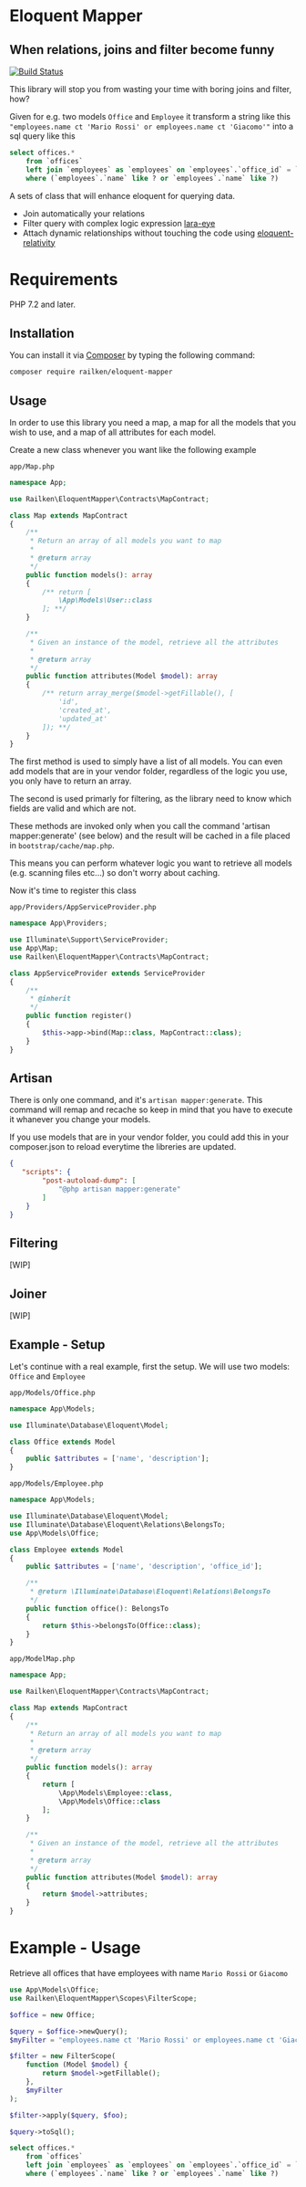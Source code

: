 <h1 align="left">Eloquent Mapper</h1>

<h2 align="left">When relations, joins and filter become funny</h2>

[![Build Status](https://travis-ci.org/railken/eloquent-mapper.svg?branch=master)](https://travis-ci.org/railken/eloquent-mapper)

This library will stop you from wasting your time with boring joins and filter, how?

Given for e.g. two models `Office` and `Employee` it transform a string like this `"employees.name ct 'Mario Rossi' or employees.name ct 'Giacomo'"` into a sql query like this

```sql
select offices.* 
    from `offices` 
    left join `employees` as `employees` on `employees`.`office_id` = `offices`.`id`
    where (`employees`.`name` like ? or `employees`.`name` like ?)
```

A sets of class that will enhance eloquent for querying data.

- Join automatically your relations
- Filter query with complex logic expression [lara-eye](https://github.com/railken/lara-eye)
- Attach dynamic relationships without touching the code using [eloquent-relativity](https://github.com/imanghafoori1/eloquent-relativity)

# Requirements

PHP 7.2 and later.

## Installation

You can install it via [Composer](https://getcomposer.org/) by typing the following command:

```bash
composer require railken/eloquent-mapper
```

## Usage

In order to use this library you need a map, a map for all the models that you wish to use, and a map of all attributes for each model.

Create a new class whenever you want like the following example

`app/Map.php`
```php
namespace App;

use Railken\EloquentMapper\Contracts\MapContract;

class Map extends MapContract
{
    /**
     * Return an array of all models you want to map
     *
     * @return array
     */
    public function models(): array
    {
        /** return [
            \App\Models\User::class
        ]; **/
    }

    /**
     * Given an instance of the model, retrieve all the attributes
     *
     * @return array
     */
    public function attributes(Model $model): array
    {
        /** return array_merge($model->getFillable(), [
            'id',
            'created_at',
            'updated_at'
        ]); **/
    }
}
```

The first method is used to simply have a list of all models. You can even add models that are in your vendor folder, regardless of the logic you use, you only have to return an array.

The second is used primarly for filtering, as the library need to know which fields are valid and which are not.

These methods are invoked only when you call the command 'artisan mapper:generate' (see below) and the result will be cached in a file placed in `bootstrap/cache/map.php`. 

This means you can perform whatever logic you want to retrieve all models (e.g. scanning files etc...) so don't worry about caching.

Now it's time to register this class

`app/Providers/AppServiceProvider.php`

```php
namespace App\Providers;

use Illuminate\Support\ServiceProvider;
use App\Map;
use Railken\EloquentMapper\Contracts\MapContract;

class AppServiceProvider extends ServiceProvider
{
    /**
     * @inherit
     */
    public function register()
    {
        $this->app->bind(Map::class, MapContract::class);
    }
}
```

## Artisan

There is only one command, and it's `artisan mapper:generate`. This command will remap and recache so keep in mind that you have to execute it whanever you change your models.

If you use models that are in your vendor folder, you could add this in your composer.json to reload everytime the libreries are updated.
```json
{
   "scripts": {
        "post-autoload-dump": [
            "@php artisan mapper:generate"
        ]
    }
}
```

## Filtering

[WIP]

## Joiner

[WIP]

## Example - Setup

Let's continue with a real example, first the setup. We will use two models: `Office` and `Employee`

`app/Models/Office.php`
```php
namespace App\Models;

use Illuminate\Database\Eloquent\Model;

class Office extends Model
{
    public $attributes = ['name', 'description'];
}
```

`app/Models/Employee.php`
```php
namespace App\Models;

use Illuminate\Database\Eloquent\Model;
use Illuminate\Database\Eloquent\Relations\BelongsTo;
use App\Models\Office;

class Employee extends Model
{
    public $attributes = ['name', 'description', 'office_id'];

    /**
     * @return \Illuminate\Database\Eloquent\Relations\BelongsTo
     */
    public function office(): BelongsTo
    {
        return $this->belongsTo(Office::class);
    }
}
```

`app/ModelMap.php`
```php
namespace App;

use Railken\EloquentMapper\Contracts\MapContract;

class Map extends MapContract
{
    /**
     * Return an array of all models you want to map
     *
     * @return array
     */
    public function models(): array
    {
        return [
            \App\Models\Employee::class,
            \App\Models\Office::class
        ];
    }

    /**
     * Given an instance of the model, retrieve all the attributes
     *
     * @return array
     */
    public function attributes(Model $model): array
    {
        return $model->attributes;
    }
}

```

# Example - Usage

Retrieve all offices that have employees with name `Mario Rossi` or `Giacomo`

```php
use App\Models\Office;
use Railken\EloquentMapper\Scopes\FilterScope;

$office = new Office;

$query = $office->newQuery();
$myFilter = "employees.name ct 'Mario Rossi' or employees.name ct 'Giacomo'"

$filter = new FilterScope(
    function (Model $model) {
        return $model->getFillable();
    },
    $myFilter
);

$filter->apply($query, $foo);

$query->toSql(); 

```

```sql
select offices.* 
	from `offices` 
	left join `employees` as `employees` on `employees`.`office_id` = `offices`.`id`
	where (`employees`.`name` like ? or `employees`.`name` like ?)
```
